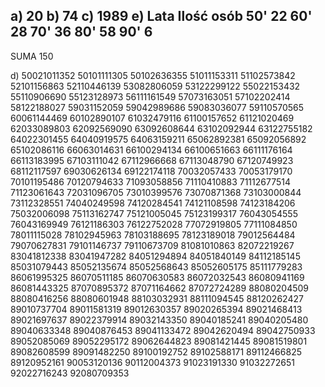 a)	20
b)	74
c)	1989
e)
Lata	Ilość osób
50'		22
60'		28
70'		36
80'		58
90'		6
-------
SUMA	150 


d)
50021011352
50101111305
50102636355
51011153311
51102573842
52101156863
52110446139
53082806059
53122299122
55022153432
55110906690
55123128973
56111161549
57073163051
57102202414
58122188027
59031152059
59042989686
59083036077
59110570565
60061144469
60102890107
61032479116
61100157652
61121020469
62033089803
62092569090
63092608644
63102092944
63122755182
64022301455
64040919575
64063159211
65062892381
65092056892
65102086116
66063014631
66100294134
66100651663
66111176164
66113183995
67103111042
67112966668
67113048790
67120749923
68112117597
69030626134
69122174118
70032057433
70053179170
70101195486
70120794633
71093058856
71110410883
71112677514
71123061643
72031096705
73010399576
73070871368
73103000844
73112328551
74040249598
74120284541
74121108598
74123184206
75032006098
75113162747
75121005045
75123199317
76043054555
76043169949
76121186303
76122752028
77072919805
77111084850
78011115028
78102945963
78103188695
78123189018
79012564484
79070627831
79101146737
79110673709
81081010863
82072219267
83041812338
83041947282
84051294894
84051840149
84112185145
85031079443
85052135674
85052568643
85052605175
85111779283
86061995325
86070511185
86070630583
86072032543
86080941169
86081443325
87070895372
87071164662
87072724289
88080204509
88080416256
88080601948
88103032931
88111094545
88120262427
89010737704
89011581319
89012630357
89020265394
89021468413
89021697637
89022379914
89032143350
89040185241
89040205480
89040633348
89040876453
89041133472
89042620494
89042750933
89052085069
89052295172
89062644823
89081421445
89081519801
89082608599
89091482250
89100192752
89102588171
89112466825
89120952161
90053120136
90112004373
91023191330
91032272651
92022716243
92080709353


